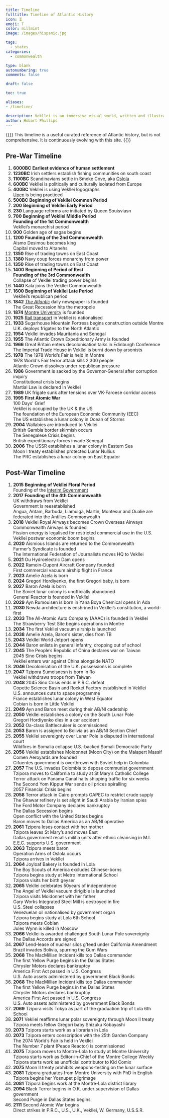 ```yaml
---
title: Timeline
fulltitle: Timeline of Atlantic History
icon: ⏳
emoji: Τ
color: millmint
image: /images/hispanic.jpg

tags: 
  - states
categories:
  - commonwealth

type: blank
autonumbering: true
comments: false

draft: false

toc: true

aliases:
- /timeline/

description: Vekllei is an immersive visual world, written and illustrated by Hobart Phillips.
author: Hobart Phillips
---
```

{{<hint panel>}}
This timeline is a useful curated reference of Atlantic history, but is not comprehensive. It is continuously evolving with this site.
{{</hint>}}

## Pre-War Timeline
<section>
<ol class="timeline">
	<section>
		<li>
			<b>6000BC</b> 
			<span class="event">
				<b>Earliest evidence of human settlement</b>
			</span>
		</li>
		<li>
			<b>1230BC</b> 
			<span class="event">
				Irish settlers establish fishing communities on south coast
			</span>
		</li>
		<li>
			<b>1100BC</b> 
			<span class="event">
				Scandinavians settle in Smoke Cove, aka <a href="/lola/">Oslola</a>
			</span>
		</li>
		<li>
			<b>600BC</b> 
			<span class="event">
				Vekllei is politically and culturally isolated from Europe
			</span>
		</li>
		<li>
			<b>400BC</b> 
			<span class="event">
				Vekllei is using Vekllei logographs<br>
				<a href="/religion/">Upen</a> is being practiced
			</span>
		</li>
		<li>
			<b>500BC</b> 
			<span class="event">
				<b>Beginning of Vekllei Common Period</b>
			</span>
		</li>
		<li>
			<b>200</b> 
			<span class="event">
				<b>Beginning of Vekllei Early Period</b>
			</span>
		</li>
		<li>
			<b>230</b> 
			<span class="event">
				Language reforms are initiated by Queen Souisviasn
			</span>
		</li>
		<li>
			<b>700</b> 
			<span class="event">
				<b>Beginning of Vekllei Middle Period</b><br>
				<b>Founding of the 1st Commonwealth</b><br>
				Vekllei’s monarchist period
			</span>
		</li>
		<li>
			<b>900</b> 
			<span class="event">
				Golden age of sagas begins
			</span>
		</li>
		<li>
			<b>1200</b> 
			<span class="event">
				<b>Founding of the 2nd Commonwealth</b><br>
				Aismo Desimou becomes king<br>
				Capital moved to Altanehs
			</span>
		</li>
		<li>
			<b>1350</b> 
			<span class="event">
				Rise of trading towns on East Coast
			</span>
		</li>
		<li>
			<b>1380</b> 
			<span class="event">
				Navy coup forces monarchy from power
			</span>
		</li>
		<li>
			<b>1350</b> 
			<span class="event">
				Rise of trading towns on East Coast
			</span>
		</li>
		<li>
			<b>1400</b> 
			<span class="event">
				<b>Beginning of Period of Rest</b><br>
				<b>Founding of the 3rd Commonwealth</b><br>
				Collapse of Vekllei trading power begins
			</span>
		</li>
		<li>
			<b>1440</b> 
			<span class="event">
				Kala joins the Vekllei Commonwealth
			</span>
		</li>
		<li>
			<b>1600</b> 
			<span class="event">
				<b>Beginning of Vekllei Late Period</b><br>
				Vekllei’s republican period
			</span>
		</li>
		<li>
			<b>1842</b> 
			<span class="event">
				<i><a href="/stories/vna/">The Atlantic</a></i> daily newspaper is founded<br>
				The Great Recession hits the metropole
			</span>
		</li>
		<li>
			<b>1874</b> 
			<span class="event">
				<a href="/stories/learning/">Montre University</a> is founded
			</span>
		</li>
		<li>
			<b>1925</b> 
			<span class="event">
				<a href="/rail/">Rail transport</a> in Vekllei is nationalised
			</span>
		</li>
		<li>
			<b>1933</b> 
			<span class="event">
				Sugarhouse Mountain Fortress begins construction outside Montre<br>
				U.K. deploys frigates to the North Atlantic
			</span>
		</li>
		<li>
			<b>1954</b> 
			<span class="event">
				Vekllei invades Mauritania and Senegal
			</span>
		</li>
		<li>
			<b>1955</b> 
			<span class="event">
				The Atlantic Crown Expeditionary Army is founded
			</span>
		</li>
		<li>
			<b>1966</b> 
			<span class="event">
				Great Britain enters decolonisation talks in Edinburgh Conference
				The Imperial Trade House in Vekllei is burnt down by arsonists
			</span>
		</li>
		<li>
			<b>1978</b> 
			<span class="event">
				The 1978 World’s Fair is held in Montre<br>
				1978 World's Fair terror attack kills 2,300 people<br>
				Atlantic Crown dissolves under republican pressure
			</span>
		</li>
		<li>
			<b>1986</b> 
			<span class="event">
				Government is sacked by the Governor-General after corruption inquiry<br>
				Constitutional crisis begins<br>
				Martial Law is declared in Vekllei
			</span>
		</li>
		<li>
			<b>1989</b> 
			<span class="event">
				UK frigate sunk after tensions over VK-Faroese corridor access
			</span>
		</li>
		<li>
			<b>1995</b> 
			<span class="event">
				<b>First Atomic War</b><br>
				100 Days' Grief<br>
				Vekllei is occupied by the UK & the US<br>
				The foundation of the European Economic Community (EEC)<br>
				The US establishes a lunar colony in Ocean of Storms
			</span>
		</li>
		<li>
			<b>2004</b> 
			<span class="event">
				Wallabies are introduced to Vekllei<br>
				British Gambia border skirmish occurs<br>
				The Senegalese Crisis begins<br>
				British expeditionary forces invade Senegal 
			</span>
		</li>
		<li>
			<b>2006</b> 
			<span class="event">
				The USSR establishes a lunar colony in Eastern Sea<br>
				Moon I treaty establishes protected Lunar Nullius<br>
				The PRC establishes a lunar colony on East Equator
			</span>
		</li>
	</ol>
</section>

## Post-War Timeline

<ol class="timeline">
	<section>
		<li>
			<b>2015</b> 
			<span class="event"><b>Beginning of Vekllei Floral Period</b><br>
				Founding of the <a href="/interim/">Interim Government</a><br>
			</span>
		</li>
		<li>
			<b>2017</b> 
			<span class="event">
				<b>Founding of the 4th Commonwealth</b><br>
				UK withdraws from Vekllei<br>
				Government is reesetablished<br>
				Angua, Antam, Barbuda, Liamuiga, Martin, Montesur and Oualie are federated into the Antilles Commonwealth
			</span>
		</li>
		<li>
			<b>2018</b> 
			<span class="event">
				Vekllei Royal Airways becomes Crown Overseas Airways<br>
				Commonwealth Airways is founded<br>
				Fission energy is legalised for restricted commercial use in the U.S.<br>
				Vekllei postwar economic boom begins
			</span>
		</li>
		<li>
			<b>2020</b> 
			<span class="event">
				Aismious Islands are returned to the Commonwealth<br>
				Farmer’s Syndicate is founded<br>
				The International Federation of Journalists moves HQ to Vekllei
			</span>
		</li>
		<li>
			<b>2021</b> 
			<span class="event">
				Ou Hydroelectric Dam opens
			</span>
		</li>
		<li>
			<b>2022</b> 
			<span class="event">
				Ramoin-Dupont Aircraft Company founded<br>
				First commercial vacuum airship flight in France
			</span>
		</li>
		<li>
			<b>2023</b> 
			<span class="event">
				Amelie Azela is born
			</span>
		</li>
		<li>
			<b>2024</b> 
			<span class="event">
				Gregori Hordiyenko, the first Gregori baby, is born
			</span>
		</li>
		<li>
			<b>2027</b> 
			<span class="event">
				Baron Azela is born<br>
				The Soviet lunar colony is unofficially abandoned<br>
				General Reactor is founded in Vekllei
			</span>
		</li>
		<li>
			<b>2029</b> 
			<span class="event">
				Ayn Rumouisen is born in Yana
				Boya Chemical opens in Ada
			</span>
		</li>
		<li>
			<b>2030</b> 
			<span class="event">
				Newda architecture is enshrined in Vekllei’s constitution, a world-first
			</span>
		</li>
		<li>
			<b>2033</b> 
			<span class="event">
				The All-Atomic Auto Company (AAAC) is founded in Vekllei<br>
				The Strawberry Test Site begins operations in Montre
			</span>
		</li>
		<li>
			<b>2034</b> 
			<span class="event">
				The first Vekllei vacuum airship is launched
			</span>
		</li>
		<li>
			<b>2038</b> 
			<span class="event">
				Amelie Azela, Baron’s sister, dies from TB
			</span>
		</li>
		<li>
			<b>2043</b> 
			<span class="event">
				Vekllei World Jetport opens
			</span>
		</li>
		<li>
			<b>2044</b> 
			<span class="event">
				Baron enlists in general infantry, dropping out of school
			</span>
		</li>
		<li>
			<b>2045</b> 
			<span class="event">
				The People’s Republic of China declares war on Taiwan<br>
				2045 Sino Crisis begins<br>
				Vekllei enters war against China alongside NATO
			</span>
		</li>
		<li>
			<b>2046</b> 
			<span class="event">
				Decolonisation of the U.K. possessions is complete<br>
			</span>
		</li>
		<li>
			<b>2047</b> 
			<span class="event">
				Tzipora Sumoisnesn is born in Ro<br>
				Vekllei withdraws troops from Taiwan
			</span>
		</li>
		<li>
			<b>2048</b> 
			<span class="event">
				2045 Sino Crisis ends in P.R.C. defeat<br>
				Copette Science Basin and Rocket Factory established in Vekllei<br>
				U.S. announces cuts to space programme<br>
				France establishes lunar colony in West Equator<br>
				Cobian is born in Little Vekllei<br>
			</span>
		</li>
		<li>
			<b>2049</b> 
			<span class="event">
				Ayn and Baron meet during their AB/NI cadetship
			</span>
		</li>
		<li>
			<b>2050</b> 
			<span class="event">
				Vekllei establishes a colony on the South Lunar Pole<br>
				Gregori Hordiyenko dies in a car accident
			</span>
		</li>
		<li>
			<b>2052</b> 
			<span class="event">
				Oa-class Battlecruiser is commissioned 
			</span>
		</li>
		<li>
			<b>2053</b> 
			<span class="event">
				Baron is assigned to Bolivia as an AB/NI Section Chief
			</span>
		</li>
		<li>
			<b>2055</b> 
			<span class="event">
				Vekllei sovereignty over Lunar Pole is disputed in international court<br>
				Wildfires in Somalia collapse U.S.-backed Somali Democratic Party
			</span>
		</li>
		<li>
			<b>2056</b> 
			<span class="event">
				Vekllei establishes Moidonnet (Moon City) on the Malapert Massif <br>
				Comen Aeroyards are founded<br>
				Cifuentes government is overthrown with Soviet help in Colombia
			</span>
		</li>
		<li>
			<b>2057</b> 
			<span class="event">
				The U.S. invades Colombia to depose communist government<br>
				Tzipora moves to California to study at St Mary’s Catholic College<br>
				Terror attack on Panama Canal halts shipping traffic for six weeks<br>
				The Second Yom Kippur War sends oil prices spiralling<br>
				2057 Financial Crisis begins
			</span>
		</li>
		<li>
			<b>2058</b> 
			<span class="event">
				Terror attack in Cairo prompts OAPEC to restrict crude supply<br> 
				The Ghawar refinery is set alight in Saudi Arabia by Iranian spies<br>
				The Ford Motor Company declares bankruptcy<br>
				The Dallas Secession begins<br>
				Open conflict with the United States begins<br>
				Baron moves to Dallas America as an AB/NI operative<br>
			</span>
		</li>
		<li>
			<b>2061</b> 
			<span class="event">
				Tzipora loses contact with her mother<br>
				Tzipora leaves St Mary’s and moves East<br>
				Dallas government recalls militia units after ethnic cleansing in M.I.<br>
				E.E.C. supports U.S. government
			</span>
		</li>
		<li>
			<b>2063</b> 
			<span class="event">
				Tzipora meets baron<br>
				Operation Arms of Oslola occurs<br>
				Tzipora arrives in Vekllei
			</span>
		</li>
		<li>
			<b>2064</b> 
			<span class="event">
				Joyloaf Bakery is founded in Lola<br>
				The Boy Scouts of America excludes Chinese-borns<br>
				Tzipora begins study at Metro International School<br>
				Tzipora visits her birth geyser<br>
			</span>
		</li>
		<li>
			<b>2065</b> 
			<span class="event">
				Vekllei celebrates 50years of independence<br>
				The Angel of Vekllei vacuum dirigible is launched<br>
				Tzipora visits Moidonnet with her father<br>
				Gary Works Integrated Steel Mill is destroyed in fire<br>
				U.S. Steel collapses<br>
				Venezuelan oil nationalised by government organ<br>
				Tzipora begins study at Lola 6th School<br>
				Tzipora meets Cobian<br>
				Jules Wynn is killed in Moscow 
			</span>
		</li>
		<li>
			<b>2066</b> 
			<span class="event">
				Vekllei is awarded challenged South Lunar Pole sovereignty<br>
				The Dallas Accords are signed
			</span>
		</li>
		<li>
			<b>2067</b> 
			<span class="event">
				Lend-lease of nuclear silos g’teed under California Amendment<br>
				Brazil invades Bolivia, spurring the Gum Wars 
			</span>
		</li>
		<li>
			<b>2068</b> 
			<span class="event">
				The MacMillian Incident kills top Dallas commander<br>
				The first Yellow Purge begins in the Dallas States<br>
				Chrysler Motors declares bankruptcy<br>
				America First Act passed in U.S. Congress<br>
				U.S. Auto assets administered by government Black Bonds
			</span>
		</li>
		<li>
			<b>2068</b> 
			<span class="event">
				The MacMillian Incident kills top Dallas commander<br>
				The first Yellow Purge begins in the Dallas States<br>
				Chrysler Motors declares bankruptcy<br>
				America First Act passed in U.S. Congress<br>
				U.S. Auto assets administered by government Black Bonds
			</span>
		</li>
		<li>
			<b>2069</b> 
			<span class="event">
				Tzipora visits Tokyo as part of the graduation trip of Lola 6th School
			</span>
		</li>
		<li>
			<b>2071</b> 
			<span class="event">
				Vekllei reaffirms lunar polar sovereignty through Moon II treaty<br>
				Tzipora meets fellow Gregori baby Shizuku Kobayashi
			</span>
		</li>
		<li>
			<b>2073</b> 
			<span class="event">
				Tzipora starts work as a librarian in Lola
			</span>
		</li>
		<li>
			<b>2073</b> 
			<span class="event">
				Tzipora enters conscription with the 25th Garden Company<br>
				The 2074 World’s Fair is held in Vekllei<br>
				The Number 7 plant (Peace Reactor) is commissioned
			</span>
		</li>
		<li>
			<b>2075</b> 
			<span class="event">
				Tzipora moves to Montre-Lola to study at Montre University<br>
				Tzipora starts work as Editor-in-Chief of the Montre College Weekly<br>
				Tzipora starts work as unofficial contributor to Kid Comix
			</span>
		</li>
		<li>
			<b>2075</b> 
			<span class="event">
				Moon II treaty prohibits weapons-testing on the lunar surface
			</span>
		</li>
		<li>
			<b>2081</b> 
			<span class="event">
				Tzipora graduates from Montre University with PhD in English<br>
				Tzipora begins her Yosnupet pilgrimage 
			</span>
		</li>
		<li>
			<b>2081</b> 
			<span class="event">
				Tzipora begins work at the Montre-Lola district library
			</span>
		</li>
		<li>
			<b>2094</b> 
			<span class="event">
				Black Terror begins in O.K. under supervision of Dallas government<br>
				Second Purge in Dallas States begins 
			</span>
		</li>
		<li>
			<b>2111</b> 
			<span class="event">
				Second Atomic War begins<br>
				Direct strikes in P.R.C., U.S., U.K., Vekllei, W. Germany, U.S.S.R.
			</span>
		</li>
	</section>
</ol>
